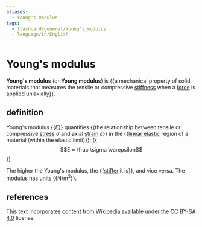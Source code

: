 ```yaml
---
aliases:
  - Young's modulus
tags:
  - flashcard/general/Young's_modulus
  - language/in/English
---
```


# Young's modulus

__Young's modulus__ (or __Young modulus__) is {{a mechanical property of solid materials that measures the tensile or compressive [stiffness](stiffness.md) when a [force](force.md) is applied uniaxially}}. <!--SR:!2024-07-14,45,290-->

## definition

Young's modulus {{$E$}} quantifies {{the relationship between tensile or compressive [stress](stress%20(mechanics).md) $\sigma$ and axial [strain](strain%20(mechanics).md) $\varepsilon$}} in the {{[linear elastic](linear%20elasticity.md) region of a material (within the elastic limit)}}: {{$$E = \frac \sigma \varepsilon$$}} <!--SR:!2024-08-12,68,310!2024-06-29,30,270!2024-07-04,37,290!2024-07-16,46,290-->

The higher the Young's modulus, the {{[stiffer](stiffness.md) it is}}, and vice versa. The modulus has units {{N/m<sup>2</sup>}}. <!--SR:!2024-07-27,55,310!2024-07-09,37,290-->

## references

This text incorporates [content](https://en.wikipedia.org/wiki/Young's_modulus) from [Wikipedia](Wikipedia.md) available under the [CC BY-SA 4.0](https://creativecommons.org/licenses/by-sa/4.0/) license.
